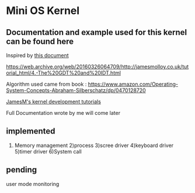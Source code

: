 # Mini OS Kernel

## Documentation and example used for this kernel can be found here
Inspired by [this document](http://www.cs.bham.ac.uk/~exr/lectures/opsys/10_11/lectures/os-dev.pdf)

https://web.archive.org/web/20160326064709/http://jamesmolloy.co.uk/tutorial_html/4.-The%20GDT%20and%20IDT.html

Algorithm used came from book : https://www.amazon.com/Operating-System-Concepts-Abraham-Silberschatz/dp/0470128720


[JamesM's kernel development tutorials](https://web.archive.org/web/20160412174753/http://www.jamesmolloy.co.uk/tutorial_html/index.html)


Full Documentation wrote by me will come later

## implemented
1) Memory management
2)process
3)scree driver
4)keyboard driver
5)timer driver
6)System call
## pending
user mode
monitoring

